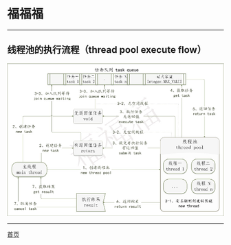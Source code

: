 # 福福福
-------------------------------------------------------------------------------------------
## 线程池的执行流程（thread pool execute flow）
![线程池的执行流程](image/thread-pool-flow.jpg "线程池的执行流程（thread pool execute flow）")

-------------------------------------------------------------------------------------------

[首页](/)